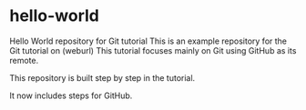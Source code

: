 # hello-world 
Hello World repository for Git tutorial
This is an example repository for the Git tutorial on (weburl)
This tutorial focuses mainly on Git using GitHub as its remote.

This repository is built step by step in the tutorial.

It now includes steps for GitHub.
